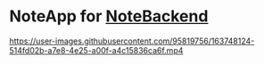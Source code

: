 # NoteApp for <a href="https://github.com/luisbarrasandoval/NoteBackend">NoteBackend</a>


https://user-images.githubusercontent.com/95819756/163748124-514fd02b-a7e8-4e25-a00f-a4c15836ca6f.mp4

